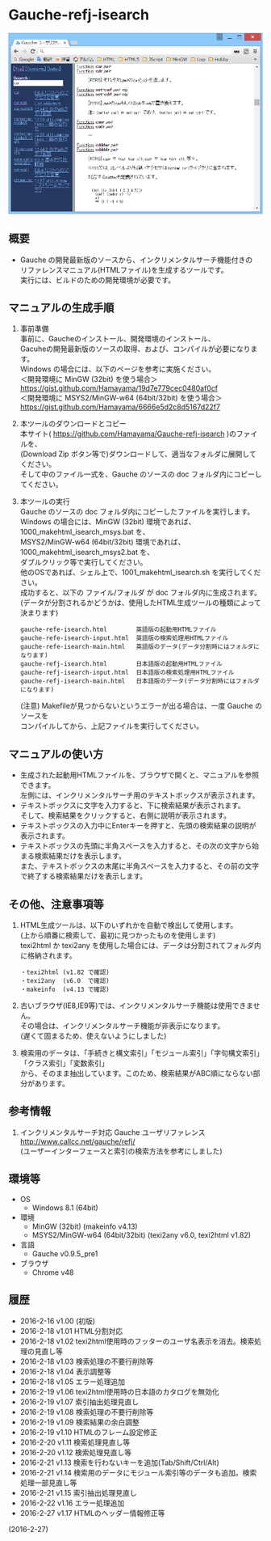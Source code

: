 # Gauche-refj-isearch

![image](image.png)

## 概要
- Gauche の開発最新版のソースから、インクリメンタルサーチ機能付きの  
  リファレンスマニュアル(HTMLファイル)を生成するツールです。  
  実行には、ビルドのための開発環境が必要です。


## マニュアルの生成手順
1. 事前準備  
   事前に、Gaucheのインストール、開発環境のインストール、  
   Gacuheの開発最新版のソースの取得、および、コンパイルが必要になります。  
   Windows の場合には、以下のページを参考に実施ください。  
   ＜開発環境に MinGW (32bit) を使う場合＞  
   https://gist.github.com/Hamayama/19d7e779cec0480af0cf  
   ＜開発環境に MSYS2/MinGW-w64 (64bit/32bit) を使う場合＞  
   https://gist.github.com/Hamayama/6666e5d2c8d5167d22f7

2. 本ツールのダウンロードとコピー  
   本サイト( https://github.com/Hamayama/Gauche-refj-isearch )のファイルを、  
   (Download Zip ボタン等で)ダウンロードして、適当なフォルダに展開してください。  
   そして中のファイル一式を、Gauche のソースの doc フォルダ内にコピーしてください。

3. 本ツールの実行  
   Gauche のソースの doc フォルダ内にコピーしたファイルを実行します。  
   Windows の場合には、MinGW (32bit) 環境であれば、1000_makehtml_isearch_msys.bat を、  
   MSYS2/MinGW-w64 (64bit/32bit) 環境であれば、1000_makehtml_isearch_msys2.bat を、  
   ダブルクリック等で実行してください。  
   他のOSであれば、シェル上で、1001_makehtml_isearch.sh を実行してください。  
   成功すると、以下の ファイル/フォルダ が doc フォルダ内に生成されます。  
   (データが分割されるかどうかは、使用したHTML生成ツールの種類によって決まります)
   ```
   gauche-refe-isearch.html        英語版の起動用HTMLファイル
   gauche-refe-isearch-input.html  英語版の検索処理用HTMLファイル
   gauche-refe-isearch-main.html   英語版のデータ(データ分割時にはフォルダになります)
   gauche-refj-isearch.html        日本語版の起動用HTMLファイル
   gauche-refj-isearch-input.html  日本語版の検索処理用HTMLファイル
   gauche-refj-isearch-main.html   日本語版のデータ(データ分割時にはフォルダになります)
   ```
   (注意) Makefileが見つからないというエラーが出る場合は、一度 Gauche のソースを  
   コンパイルしてから、上記ファイルを実行してください。


## マニュアルの使い方
- 生成された起動用HTMLファイルを、ブラウザで開くと、マニュアルを参照できます。  
  左側には、インクリメンタルサーチ用のテキストボックスが表示されます。
- テキストボックスに文字を入力すると、下に検索結果が表示されます。  
  そして、検索結果をクリックすると、右側に説明が表示されます。
- テキストボックスの入力中にEnterキーを押すと、先頭の検索結果の説明が表示されます。
- テキストボックスの先頭に半角スペースを入力すると、その次の文字から始まる検索結果だけを表示します。  
  また、テキストボックスの末尾に半角スペースを入力すると、その前の文字で終了する検索結果だけを表示します。


## その他、注意事項等
1. HTML生成ツールは、以下のいずれかを自動で検出して使用します。  
   (上から順番に検索して、最初に見つかったものを使用します)  
   texi2html か texi2any を使用した場合には、データは分割されてフォルダ内に格納されます。  
   
   ```
   ・texi2html (v1.82 で確認)
   ・texi2any  (v6.0  で確認)
   ・makeinfo  (v4.13 で確認)
   ```

2. 古いブラウザ(IE8,IE9等)では、インクリメンタルサーチ機能は使用できません。  
   その場合は、インクリメンタルサーチ機能が非表示になります。  
   (遅くて固まるため、使えないようにしました)

3. 検索用のデータは、「手続きと構文索引」「モジュール索引」「字句構文索引」「クラス索引」「変数索引」  
   から、そのまま抽出しています。このため、検索結果がABC順にならない部分があります。


## 参考情報
1. インクリメンタルサーチ対応 Gauche ユーザリファレンス  
   http://www.callcc.net/gauche/refj/  
   (ユーザーインターフェースと索引の検索方法を参考にしました)


## 環境等
- OS
  - Windows 8.1 (64bit)
- 環境
  - MinGW (32bit) (makeinfo v4.13)
  - MSYS2/MinGW-w64 (64bit/32bit) (texi2any v6.0, texi2html v1.82)
- 言語
  - Gauche v0.9.5_pre1
- ブラウザ
  - Chrome v48

## 履歴
- 2016-2-16  v1.00 (初版)
- 2016-2-18  v1.01 HTML分割対応
- 2016-2-18  v1.02 texi2html使用時のフッターのユーザ名表示を消去。検索処理の見直し等
- 2016-2-18  v1.03 検索処理の不要行削除等
- 2016-2-18  v1.04 表示調整等
- 2016-2-18  v1.05 エラー処理追加
- 2016-2-19  v1.06 texi2html使用時の日本語のカタログを無効化
- 2016-2-19  v1.07 索引抽出処理見直し
- 2016-2-19  v1.08 検索処理の不要行削除等
- 2016-2-19  v1.09 検索結果の余白調整
- 2016-2-19  v1.10 HTMLのフレーム設定修正
- 2016-2-20  v1.11 検索処理見直し等
- 2016-2-20  v1.12 検索処理見直し等
- 2016-2-21  v1.13 検索を行わないキーを追加(Tab/Shift/Ctrl/Alt)
- 2016-2-21  v1.14 検索用のデータにモジュール索引等のデータも追加。検索処理一部見直し等
- 2016-2-21  v1.15 索引抽出処理見直し
- 2016-2-22  v1.16 エラー処理追加
- 2016-2-27  v1.17 HTMLのヘッダー情報修正等


(2016-2-27)
